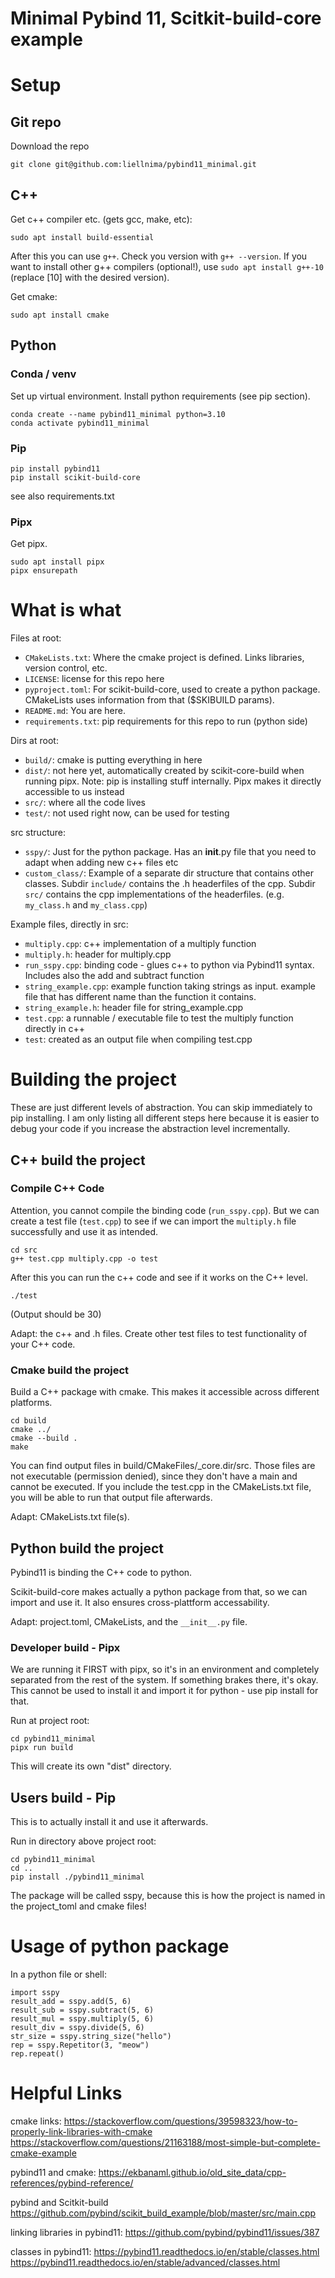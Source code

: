 # Minimal Pybind 11, Scitkit-build-core example

# Setup

## Git repo
Download the repo
```
git clone git@github.com:liellnima/pybind11_minimal.git
```

## C++

Get c++ compiler etc. (gets gcc, make, etc):

```
sudo apt install build-essential
```
After this you can use ``g++``. Check you version with ``g++ --version``.
If you want to install other g++ compilers (optional!), use ``sudo apt install g++-10`` (replace [10] with the desired version).

Get cmake:

```
sudo apt install cmake
```

## Python

### Conda / venv
Set up virtual environment. Install python requirements (see pip section).
```
conda create --name pybind11_minimal python=3.10
conda activate pybind11_minimal
```

### Pip
```
pip install pybind11
pip install scikit-build-core
```
see also requirements.txt

### Pipx
Get pipx.

```
sudo apt install pipx
pipx ensurepath
```

# What is what
Files at root:
- ``CMakeLists.txt``: Where the cmake project is defined. Links libraries, version control, etc.
- ``LICENSE``: license for this repo here
- ``pyproject.toml``: For scikit-build-core, used to create a python package. CMakeLists uses information from that ($SKIBUILD params).
- ``README.md``: You are here.
- ``requirements.txt``: pip requirements for this repo to run (python side)


Dirs at root:
- ``build/``: cmake is putting everything in here
- ``dist/``: not here yet, automatically created by scikit-core-build when running pipx. Note: pip is installing stuff internally. Pipx makes it directly accessible to us instead
- ``src/``: where all the code lives
- ``test/``: not used right now, can be used for testing


src structure:
- ``sspy/``: Just for the python package. Has an __init__.py file that you need to adapt when adding new c++ files etc
- ``custom_class/``: Example of a separate dir structure that contains other classes. Subdir ``include/`` contains the .h headerfiles of the cpp. Subdir ``src/`` contains the cpp implementations of the headerfiles. (e.g. ``my_class.h`` and ``my_class.cpp``)


Example files, directly in src:
- ``multiply.cpp``: c++ implementation of a multiply function
- ``multiply.h``: header for multiply.cpp
- ``run_sspy.cpp``: binding code - glues c++ to python via Pybind11 syntax. Includes also the add and subtract function
- ``string_example.cpp``: example function taking strings as input. example file that has different name than the function it contains.
- ``string_example.h``: header file for string_example.cpp
- ``test.cpp``: a runnable / executable file to test the multiply function directly in c++
- ``test``: created as an output file when compiling test.cpp

# Building the project
These are just different levels of abstraction. You can skip immediately to pip installing.
I am only listing all different steps here because it is easier to debug your code if you increase the abstraction level incrementally.

## C++ build the project
### Compile C++ Code
Attention, you cannot compile the binding code (``run_sspy.cpp``). But we can create a test file (``test.cpp``) to see if we can import the ``multiply.h`` file successfully and use it as intended.
```
cd src
g++ test.cpp multiply.cpp -o test
```
After this you can run the c++ code and see if it works on the C++ level.
```
./test
```
(Output should be 30)

Adapt: the c++ and .h files. Create other test files to test functionality of your C++ code.

### Cmake build the project
Build a C++ package with cmake. This makes it accessible across different platforms.

```
cd build
cmake ../
cmake --build .
make
```
You can find output files in build/CMakeFiles/_core.dir/src. Those files are not executable (permission denied), since they don't have a main and cannot be executed. If you include the test.cpp in the CMakeLists.txt file, you will be able to run that output file afterwards.

Adapt: CMakeLists.txt file(s).

## Python build the project
Pybind11 is binding the C++ code to python.

Scikit-build-core makes actually a python package from that, so we can import and use it. It also ensures cross-plattform accessability.

Adapt: project.toml, CMakeLists, and the `__init__.py` file.

### Developer build - Pipx
We are running it FIRST with pipx, so it's in an environment and completely separated from the rest of the system. If something brakes there, it's okay. This cannot be used to install it and import it for python - use pip install for that.

Run at project root:
```
cd pybind11_minimal
pipx run build
```
This will create its own "dist" directory.

## Users build - Pip
This is to actually install it and use it afterwards.

Run in directory above project root:
```
cd pybind11_minimal
cd ..
pip install ./pybind11_minimal
```
The package will be called sspy, because this is how the project is named in the project_toml and cmake files!


# Usage of python package
In a python file or shell:
```
import sspy
result_add = sspy.add(5, 6)
result_sub = sspy.subtract(5, 6)
result_mul = sspy.multiply(5, 6)
result_div = sspy.divide(5, 6)
str_size = sspy.string_size("hello")
rep = sspy.Repetitor(3, "meow")
rep.repeat()
```

# Helpful Links
cmake links:
https://stackoverflow.com/questions/39598323/how-to-properly-link-libraries-with-cmake
https://stackoverflow.com/questions/21163188/most-simple-but-complete-cmake-example

pybind11 and cmake:
https://ekbanaml.github.io/old_site_data/cpp-references/pybind-reference/

pybind and Scitkit-build
https://github.com/pybind/scikit_build_example/blob/master/src/main.cpp

linking libraries in pybind11:
https://github.com/pybind/pybind11/issues/387

classes in pybind11:
https://pybind11.readthedocs.io/en/stable/classes.html
https://pybind11.readthedocs.io/en/stable/advanced/classes.html
